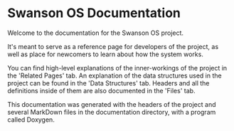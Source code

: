 Swanson OS Documentation
========================

Welcome to the documentation for the Swanson OS project.

It's meant to serve as a reference page for developers of the project,
as well as place for newcomers to learn about how the system works.

You can find high-level explanations of the inner-workings of the project
in the 'Related Pages' tab. An explanation of the data structures used
in the project can be found in the 'Data Structures' tab. Headers and all
the definitions inside of them are also documented in the 'Files' tab.

This documentation was generated with the headers of the project and
several MarkDown files in the documentation directory, with a program
called Doxygen.
